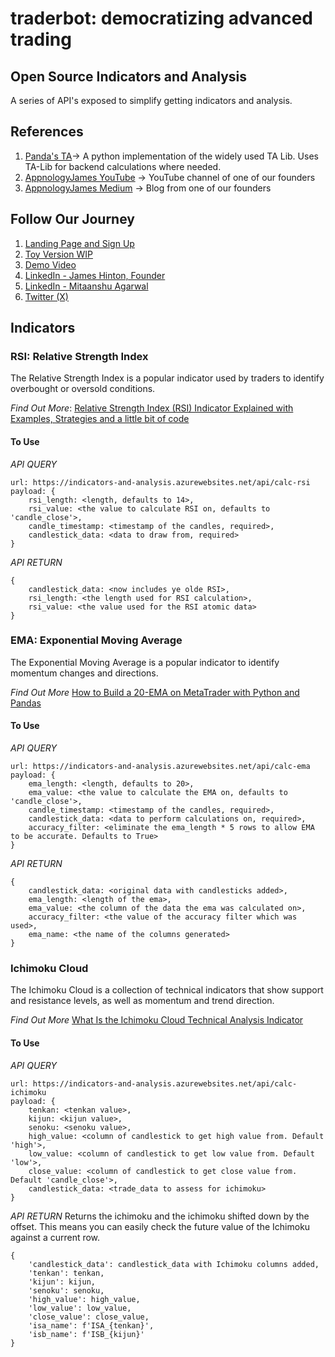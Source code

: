 # traderbot: democratizing advanced trading

## Open Source Indicators and Analysis
A series of API's exposed to simplify getting indicators and analysis. 

## References
1. [Panda's TA](https://github.com/twopirllc/pandas-ta)-> A python implementation of the widely used TA Lib. Uses TA-Lib for backend calculations where needed. 
2. [AppnologyJames YouTube](https://www.youtube.com/channel/UC1sfWAyk-48pGy58lgehKFA) -> YouTube channel of one of our founders
3. [AppnologyJames Medium](https://medium.com/@appnologyjames) -> Blog from one of our founders

## Follow Our Journey
1. [Landing Page and Sign Up](https://www.tradeoxy.com/)
2. [Toy Version WIP](https://traderbotdemo.vercel.app/)
3. [Demo Video](https://www.youtube.com/watch?v=z9tu0Gwmuak)
4. [LinkedIn - James Hinton, Founder](https://www.linkedin.com/in/appnologyjames/)
5. [LinkedIn - Mitaanshu Agarwal](https://www.linkedin.com/in/mitaanshu-agarwal/)
6. [Twitter (X)](https://twitter.com/algoquant_trade)

## Indicators
### RSI: Relative Strength Index
The Relative Strength Index is a popular indicator used by traders to identify overbought or oversold conditions. 

*Find Out More*: [Relative Strength Index (RSI) Indicator Explained with Examples, Strategies and a little bit of code](https://medium.com/@appnologyjames/relative-strength-index-rsi-indicator-explained-with-examples-strategies-and-a-little-bit-of-d2973a74198a)

#### To Use
*API QUERY*
```
url: https://indicators-and-analysis.azurewebsites.net/api/calc-rsi
payload: {
    rsi_length: <length, defaults to 14>,
    rsi_value: <the value to calculate RSI on, defaults to 'candle_close'>,
    candle_timestamp: <timestamp of the candles, required>,
    candlestick_data: <data to draw from, required>
}
```
*API RETURN*
```
{
    candlestick_data: <now includes ye olde RSI>,
    rsi_length: <the length used for RSI calculation>,
    rsi_value: <the value used for the RSI atomic data>
}
```

### EMA: Exponential Moving Average
The Exponential Moving Average is a popular indicator to identify momentum changes and directions. 

*Find Out More* [How to Build a 20-EMA on MetaTrader with Python and Pandas](https://medium.com/trading-data-analysis/how-to-build-a-20-ema-on-metatrader-with-python-and-pandas-60af03d1516c)

#### To Use
*API QUERY*
```
url: https://indicators-and-analysis.azurewebsites.net/api/calc-ema
payload: {
    ema_length: <length, defaults to 20>,
    ema_value: <the value to calculate the EMA on, defaults to 'candle_close'>,
    candle_timestamp: <timestamp of the candles, required>,
    candlestick_data: <data to perform calculations on, required>,
    accuracy_filter: <eliminate the ema_length * 5 rows to allow EMA to be accurate. Defaults to True>
}
```
*API RETURN*
```
{
    candlestick_data: <original data with candlesticks added>,
    ema_length: <length of the ema>,
    ema_value: <the column of the data the ema was calculated on>,
    accuracy_filter: <the value of the accuracy filter which was used>,
    ema_name: <the name of the columns generated>
}
```

### Ichimoku Cloud
The Ichimoku Cloud is a collection of technical indicators that show support and resistance levels, as well as momentum and trend direction.

*Find Out More* [What Is the Ichimoku Cloud Technical Analysis Indicator](https://www.investopedia.com/terms/i/ichimoku-cloud.asp)

#### To Use
*API QUERY*
```
url: https://indicators-and-analysis.azurewebsites.net/api/calc-ichimoku
payload: {
    tenkan: <tenkan value>,
    kijun: <kijun value>,
    senoku: <senoku value>,
    high_value: <column of candlestick to get high value from. Default 'high'>,
    low_value: <column of candlestick to get low value from. Default 'low'>,
    close_value: <column of candlestick to get close value from. Default 'candle_close'>,
    candlestick_data: <trade_data to assess for ichimoku>
}
```
*API RETURN*
Returns the ichimoku and the ichimoku shifted down by the offset. This means you can easily check the future value of the Ichimoku against a current row. 
```
{
    'candlestick_data': candlestick_data with Ichimoku columns added,
    'tenkan': tenkan,
    'kijun': kijun,
    'senoku': senoku,
    'high_value': high_value,
    'low_value': low_value,
    'close_value': close_value,
    'isa_name': f'ISA_{tenkan}',
    'isb_name': f'ISB_{kijun}'
}
```
